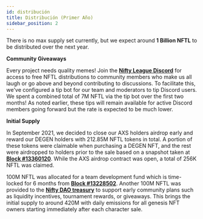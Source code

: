 ```yaml
---
id: distribución
title: Distribución (Primer Año)
sidebar_position: 2
---
```


There is no max supply set currently, but we expect around **1 Billion NFTL** to be distributed over the next year.

**Community Giveaways**

Every project needs quality memes! Join the **[Nifty League Discord](https://discord.gg/niftyleague)** for access to free NFTL distributions to community members who make us all laugh or go above and beyond contributing to discussions. To facilitate this, we've configured a tip bot for our team and moderators to tip Discord users. We spent a combined total of 7M NFTL via the tip bot over the first two months! As noted earlier, these tips will remain available for active Discord members going forward but the rate is expected to be much lower.

**Initial Supply**

In September 2021, we decided to close our AXS holders airdrop early and reward our DEGEN holders with 212.85M NFTL tokens in total. A portion of these tokens were claimable when purchasing a DEGEN NFT, and the rest were airdropped to holders prior to the sale based on a snapshot taken at **[Block #13360120](https://etherscan.io/block/13360120)**. While the AXS airdrop contract was open, a total of 256K NFTL was claimed.

100M NFTL was allocated for a team development fund which is time-locked for 6 months from **[Block #13228502](https://etherscan.io/tx/0x3649b00464903b78608f8de9308aec339ecd7446f1dc2de26a9913d2d5468ecf)**. Another 100M NFTL was provided to the **[Nifty DAO treasury](https://etherscan.io/address/0xd06ae6fb7eade890f3e295d69a6679380c9456c1)** to support early community plans such as liquidity incentives, tournament rewards, or giveaways. This brings the initial supply to around 420M with daily emissions for all genesis NFT owners starting immediately after each character sale.

